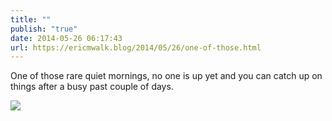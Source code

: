 ```yaml
---
title: ""
publish: "true"
date: 2014-05-26 06:17:43
url: https://ericmwalk.blog/2014/05/26/one-of-those.html
---
```


One of those rare quiet mornings, no one is up yet and you can catch up on things after a busy past couple of days.

![](https://ericmwalk.blog/uploads/2022/1730f9ed08.jpg)